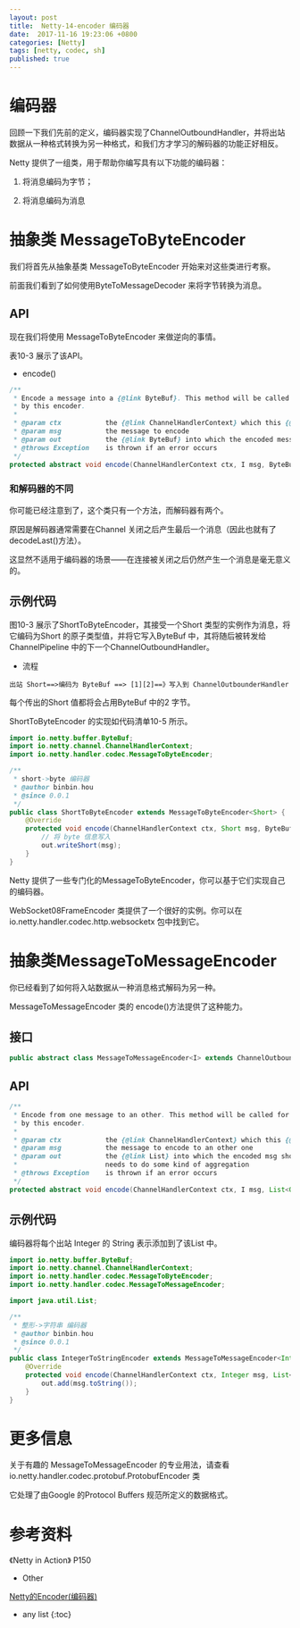 ```yaml
---
layout: post
title:  Netty-14-encoder 编码器
date:  2017-11-16 19:23:06 +0800
categories: [Netty]
tags: [netty, codec, sh]
published: true
---
```


# 编码器

回顾一下我们先前的定义，编码器实现了ChannelOutboundHandler，并将出站数据从一种格式转换为另一种格式，和我们方才学习的解码器的功能正好相反。

Netty 提供了一组类，用于帮助你编写具有以下功能的编码器：

1. 将消息编码为字节；

2. 将消息编码为消息

# 抽象类 MessageToByteEncoder

我们将首先从抽象基类 MessageToByteEncoder 开始来对这些类进行考察。

前面我们看到了如何使用ByteToMessageDecoder 来将字节转换为消息。


## API

现在我们将使用 MessageToByteEncoder 来做逆向的事情。

表10-3 展示了该API。

- encode()

```java
/**
 * Encode a message into a {@link ByteBuf}. This method will be called for each written message that can be handled
 * by this encoder.
 *
 * @param ctx           the {@link ChannelHandlerContext} which this {@link MessageToByteEncoder} belongs to
 * @param msg           the message to encode
 * @param out           the {@link ByteBuf} into which the encoded message will be written
 * @throws Exception    is thrown if an error occurs
 */
protected abstract void encode(ChannelHandlerContext ctx, I msg, ByteBuf out) throws Exception;
```

### 和解码器的不同

你可能已经注意到了，这个类只有一个方法，而解码器有两个。

原因是解码器通常需要在Channel 关闭之后产生最后一个消息（因此也就有了decodeLast()方法）。

这显然不适用于编码器的场景——在连接被关闭之后仍然产生一个消息是毫无意义的。

## 示例代码

图10-3 展示了ShortToByteEncoder，其接受一个Short 类型的实例作为消息，将它编码为Short 的原子类型值，并将它写入ByteBuf 中，其将随后被转发给ChannelPipeline 中的下一个ChannelOutboundHandler。

- 流程

```
出站 Short==>编码为 ByteBuf ==> [1][2]==》写入到 ChannelOutbounderHandler
```

每个传出的Short 值都将会占用ByteBuf 中的2 字节。

ShortToByteEncoder 的实现如代码清单10-5 所示。

```java
import io.netty.buffer.ByteBuf;
import io.netty.channel.ChannelHandlerContext;
import io.netty.handler.codec.MessageToByteEncoder;

/**
 * short->byte 编码器
 * @author binbin.hou
 * @since 0.0.1
 */
public class ShortToByteEncoder extends MessageToByteEncoder<Short> {
    @Override
    protected void encode(ChannelHandlerContext ctx, Short msg, ByteBuf out) throws Exception {
        // 将 byte 信息写入
        out.writeShort(msg);
    }
}
```

Netty 提供了一些专门化的MessageToByteEncoder，你可以基于它们实现自己的编码器。

WebSocket08FrameEncoder 类提供了一个很好的实例。你可以在io.netty.handler.codec.http.websocketx 包中找到它。

# 抽象类MessageToMessageEncoder

你已经看到了如何将入站数据从一种消息格式解码为另一种。

MessageToMessageEncoder 类的 encode()方法提供了这种能力。

## 接口

```java
public abstract class MessageToMessageEncoder<I> extends ChannelOutboundHandlerAdapter {}
```

## API

```java
/**
 * Encode from one message to an other. This method will be called for each written message that can be handled
 * by this encoder.
 *
 * @param ctx           the {@link ChannelHandlerContext} which this {@link MessageToMessageEncoder} belongs to
 * @param msg           the message to encode to an other one
 * @param out           the {@link List} into which the encoded msg should be added
 *                      needs to do some kind of aggregation
 * @throws Exception    is thrown if an error occurs
 */
protected abstract void encode(ChannelHandlerContext ctx, I msg, List<Object> out) throws Exception;
```

## 示例代码

编码器将每个出站 Integer 的 String 表示添加到了该List 中。

```java
import io.netty.buffer.ByteBuf;
import io.netty.channel.ChannelHandlerContext;
import io.netty.handler.codec.MessageToByteEncoder;
import io.netty.handler.codec.MessageToMessageEncoder;

import java.util.List;

/**
 * 整形->字符串 编码器
 * @author binbin.hou
 * @since 0.0.1
 */
public class IntegerToStringEncoder extends MessageToMessageEncoder<Integer> {
    @Override
    protected void encode(ChannelHandlerContext ctx, Integer msg, List<Object> out) throws Exception {
        out.add(msg.toString());
    }
}
```

# 更多信息

关于有趣的 MessageToMessageEncoder 的专业用法，请查看io.netty.handler.codec.protobuf.ProtobufEncoder 类

它处理了由Google 的Protocol Buffers 规范所定义的数据格式。

# 参考资料

《Netty in Action》 P150

- Other

[Netty的Encoder(编码器)](https://www.w3cschool.cn/essential_netty_in_action/essential_netty_in_action-312k28by.html)

* any list
{:toc}